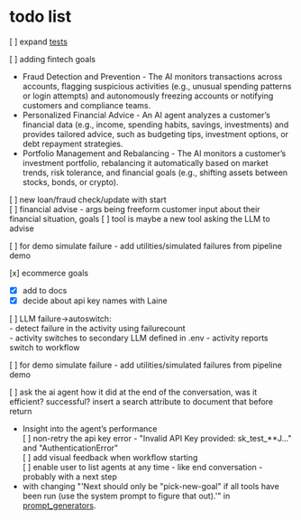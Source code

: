 # todo list
[ ] expand [tests](./tests/agent_goal_workflow_test.py)<br />

[ ] adding fintech goals <br />
- Fraud Detection and Prevention - The AI monitors transactions across accounts, flagging suspicious activities (e.g., unusual spending patterns or login attempts) and autonomously freezing accounts or notifying customers and compliance teams.<br />
- Personalized Financial Advice - An AI agent analyzes a customer’s financial data (e.g., income, spending habits, savings, investments) and provides tailored advice, such as budgeting tips, investment options, or debt repayment strategies.<br />
- Portfolio Management and Rebalancing - The AI monitors a customer’s investment portfolio, rebalancing it automatically based on market trends, risk tolerance, and financial goals (e.g., shifting assets between stocks, bonds, or crypto).<br />

[ ] new loan/fraud check/update with start <br />
[ ] financial advise - args being freeform customer input about their financial situation, goals
    [ ] tool is maybe a new tool asking the LLM to advise

[ ] for demo simulate failure  - add utilities/simulated failures from pipeline demo <br />

[x] ecommerce goals <br />
- [x] add to docs <br />
- [x] decide about api key names with Laine <br />

[ ] LLM failure->autoswitch: <br />
    - detect failure in the activity using failurecount <br />
    - activity switches to secondary LLM defined in .env
    - activity reports switch to workflow

[ ] for demo simulate failure  - add utilities/simulated failures from pipeline demo <br />

[ ] ask the ai agent how it did at the end of the conversation, was it efficient? successful? insert a search attribute to document that before return <br />
- Insight into the agent’s performance <br />
[ ] non-retry the api key error - "Invalid API Key provided: sk_test_**J..." and "AuthenticationError" <br />
[ ] add visual feedback when workflow starting <br />
[ ] enable user to list agents at any time - like end conversation - probably with a next step<br />
 - with changing "'Next should only be "pick-new-goal" if all tools have been run (use the system prompt to figure that out).'" in [prompt_generators](./prompts/agent_prompt_generators.py).